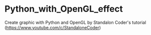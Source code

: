# Python_with_OpenGL_effect
Create graphic with Python and OpenGL by Standalon Coder's tutorial (https://www.youtube.com/c/StandaloneCoder)
